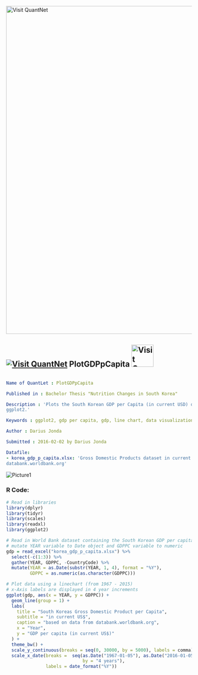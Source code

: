 
[<img src="https://github.com/QuantLet/Styleguide-and-FAQ/blob/master/pictures/banner.png" width="888" alt="Visit QuantNet">](http://quantlet.de/)

## [<img src="https://github.com/QuantLet/Styleguide-and-FAQ/blob/master/pictures/qloqo.png" alt="Visit QuantNet">](http://quantlet.de/) **PlotGDPpCapita** [<img src="https://github.com/QuantLet/Styleguide-and-FAQ/blob/master/pictures/QN2.png" width="60" alt="Visit QuantNet 2.0">](http://quantlet.de/)

```yaml

Name of QuantLet : PlotGDPpCapita

Published in : Bachelor Thesis "Nutrition Changes in South Korea"

Description : 'Plots the South Korean GDP per Capita (in current USD) data from 1967 - 2015 using
ggplot2.'

Keywords : ggplot2, gdp per capita, gdp, line chart, data visualization

Author : Darius Jonda

Submitted : 2016-02-02 by Darius Jonda

Datafile: 
- korea_gdp_p_capita.xlsx: 'Gross Domestic Products dataset in current USD. Source:
databank.worldbank.org'

```

![Picture1](korea_gdp_p_capita.png)


### R Code:
```r
# Read in libraries
library(dplyr)
library(tidyr)
library(scales)
library(readxl)
library(ggplot2)

# Read in World Bank dataset containing the South Korean GDP per capita
# mutate YEAR variable to Date object and GDPPC variable to numeric
gdp = read_excel("korea_gdp_p_capita.xlsx") %>%
  select(-c(1:3)) %>%
  gather(YEAR, GDPPC, -CountryCode) %>%
  mutate(YEAR = as.Date(substr(YEAR, 1, 4), format = "%Y"),
         GDPPC = as.numeric(as.character(GDPPC)))

# Plot data using a linechart (from 1967 - 2015)
# x-Axis labels are displayed in 4 year increments
ggplot(gdp, aes(x = YEAR, y = GDPPC)) +
  geom_line(group = 1) +
  labs(
    title = "South Koreas Gross Domestic Product per Capita",
    subtitle = "in current US$",
    caption = "based on data from databank.worldbank.org",
    x = "Year",
    y = "GDP per capita (in current US$)"
  ) +
  theme_bw() +
  scale_y_continuous(breaks = seq(0, 30000, by = 5000), labels = comma) +
  scale_x_date(breaks =  seq(as.Date("1967-01-05"), as.Date("2016-01-05"),
                             by = "4 years"),
               labels = date_format("%Y"))

```
